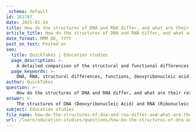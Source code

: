 ```yaml
---
_schema: default
id: 161787
date: 2025-01-24
title: How do the structures of DNA and RNA differ, and what are their respective functions?
article_title: How do the structures of DNA and RNA differ, and what are their respective functions?
date_format: MMM DD, YYYY
post_on_text: Posted on
seo:
  title: QuickTakes | Education studies
  page_description: >-
    A detailed comparison of the structural and functional differences between DNA and RNA, including their roles in genetic information storage and protein synthesis.
  page_keywords: >-
    DNA, RNA, structural differences, functions, deoxyribonucleic acid, ribonucleic acid, double helix, single-stranded, sugar, nitrogenous bases, genetic information, protein synthesis, mRNA, tRNA, rRNA, stability, central dogma
author: QuickTakes
question: >-
    How do the structures of DNA and RNA differ, and what are their respective functions?
answer: >-
    The structures of DNA (Deoxyribonucleic Acid) and RNA (Ribonucleic Acid) differ significantly, which is closely related to their respective functions in biological systems. Here’s a detailed comparison based on the gathered information:\n\n### Structural Differences\n\n1. **Strands**:\n   - **DNA**: Typically exists as a double-stranded molecule, forming a double helix structure. The two strands are complementary and run in opposite directions (antiparallel).\n   - **RNA**: Generally single-stranded, although it can form double-stranded structures in some cases (e.g., double-stranded RNA or dsRNA). RNA can fold into various shapes due to intramolecular base pairing.\n\n2. **Sugar**:\n   - **DNA**: Contains deoxyribose sugar, which lacks one oxygen atom compared to ribose.\n   - **RNA**: Contains ribose sugar, which has an additional hydroxyl group (-OH) compared to deoxyribose.\n\n3. **Nitrogenous Bases**:\n   - **DNA**: Composed of four bases: adenine (A), thymine (T), cytosine (C), and guanine (G). Thymine is unique to DNA.\n   - **RNA**: Also composed of four bases, but uracil (U) replaces thymine. Thus, the bases in RNA are adenine (A), uracil (U), cytosine (C), and guanine (G).\n\n4. **Helix Geometry**:\n   - **DNA**: The helix geometry is of the β-form, which is the most common form of DNA.\n   - **RNA**: The helix geometry is of the α-form, which is more flexible and allows for various functional structures.\n\n5. **Location**:\n   - **DNA**: Primarily located in the nucleus of eukaryotic cells, with some DNA found in mitochondria.\n   - **RNA**: Found throughout the cell, including the nucleus and cytoplasm, where it plays various roles in protein synthesis and regulation.\n\n### Functional Differences\n\n1. **Primary Function**:\n   - **DNA**: Serves as the long-term storage of genetic information and acts as the blueprint for the synthesis of proteins. It is responsible for the replication and transmission of genetic material across generations.\n   - **RNA**: Functions primarily in the synthesis of proteins by acting as a messenger between DNA and ribosomes, where proteins are made. RNA also plays roles in gene expression, regulation, and catalyzing biochemical reactions (e.g., ribozymes).\n\n2. **Types of RNA**:\n   - **mRNA (Messenger RNA)**: Carries genetic information from DNA to ribosomes for protein synthesis.\n   - **tRNA (Transfer RNA)**: Transfers amino acids to the ribosome during protein synthesis.\n   - **rRNA (Ribosomal RNA)**: A structural component of ribosomes, essential for protein synthesis.\n\n3. **Stability**:\n   - **DNA**: More stable due to its double-stranded structure and the absence of the hydroxyl group on the sugar, making it less prone to hydrolysis.\n   - **RNA**: More versatile but less stable, allowing it to perform various functions but making it more susceptible to degradation.\n\n### Summary\n\nIn summary, while both DNA and RNA are essential for genetic processes, they differ significantly in their structure and function. DNA serves as the stable repository of genetic information, while RNA acts as a versatile molecule involved in the expression and regulation of that information. The central dogma of molecular biology describes the flow of genetic information from DNA to RNA to protein, highlighting the critical roles both nucleic acids play in cellular function.
subject: Education studies
file_name: how-do-the-structures-of-dna-and-rna-differ-and-what-are-their-respective-functions.md
url: /learn/education-studies/questions/how-do-the-structures-of-dna-and-rna-differ-and-what-are-their-respective-functions
---
```


&nbsp;